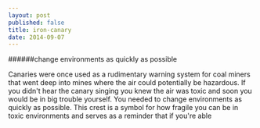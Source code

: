 ```yaml
---
layout: post
published: false
title: iron-canary
date: 2014-09-07
---
```


######change environments as quickly as possible

Canaries were once used as a rudimentary warning system for coal miners that went deep into mines where the air could potentially be hazardous. If you didn't hear the canary singing you knew the air was toxic and soon you would be in big trouble yourself. You needed to change environments as quickly as possible. This crest is a symbol for how fragile you can be in toxic environments and serves as a reminder that if you're able 